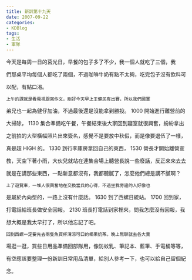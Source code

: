 ```yaml
---
title: 新訓第十九天
date: 2007-09-22
categories:
- KDBlog
tags:
- 生活
- 軍隊
---
```

今天是每周一日的莒光日，早餐的包子多了不少，我一個人就吃了三個，我

們那桌平均每個人都吃了兩個，不過咖啡牛奶有點不太夠，吃完包子沒有飲料可

以配，有點口渴。

    上午的課就是看電視跟寫作文，剛好今天早上王健民有出賽，所以我們國軍

弟兄也一起為健仔加油，不過最後還是沒能拿到勝投。 1000 開始進行離營前的

大掃除， 1130 集合準備吃午餐，午餐結束後大家回到寢室就很興奮，紛紛拿出

之前拍的大型橫幅照片出來簽名，感覺不是要放中秋假，而是像要退伍了一樣，

真是超 HIGH 的。 1330 到行李庫房拿回自己的東西， 1530 營長才開始離營宣

教，天空下著小雨，大伙兒就站在連集合場上聽營長說一些廢話，反正來來去去

就是在講那些東西，一點新意都沒有，我都聽膩了，怎麼他們總是講不膩啊？

    上了遊覽車，一堆人很興奮地在交換當兵的心得，不過坐我旁邊的人好像也

是屬於內向型的，一路上沒有什麼話。 1630 到了西螺日統站。 1700 回到家，

打電話給班長做安全回報。 2130 班長打電話到家裡來，問我怎麼沒有回報，我

想大概是我太早打了，所以他忘記了吧。

    回到西螺一定要先去兩隻魚買杯清涼可口的椰果奶茶。晚上無聊就去各大賣

場逛一逛，買些日用品準備回部隊用，像防蚊乳、筆記本、藍筆、手電桶等等，

有空應該要整理一份新訓日常用品清單，給別人參考一下，也可以給自己留個紀

念。

